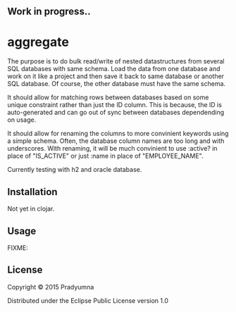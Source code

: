 ## Work in progress..

# aggregate
    
The purpose is to do bulk read/write of nested datastructures from several SQL databases with same schema. Load the data from one database and work on it like a project and then save it back to same database or another SQL database. Of course, the other database must have the same schema.
    
It should allow for matching rows between databases based on some unique constraint rather than just the ID column. This is because, the ID is auto-generated and can go out of sync between databases dependending on usage.

It should allow for renaming the columns to more convinient keywords using a simple schema. Often, the database column names are too long and with underscores. With renaming, it will be much convinient to use :active? in place of "IS_ACTIVE" or just :name in place of "EMPLOYEE_NAME".

Currently testing with h2 and oracle database.
    
## Installation

Not yet in clojar.

## Usage

FIXME:


## License

Copyright © 2015 Pradyumna

Distributed under the Eclipse Public License version 1.0
